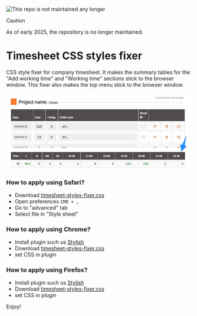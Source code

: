![This repo is not maintained any longer](https://img.shields.io/maintenance/no/2025.svg)

> [!CAUTION]
> As of early 2025, the repository is no longer maintained.

# Timesheet CSS styles fixer
CSS style fixer for company timesheet. It makes the summary tables for the "Add working time" and "Working time" sections stick to the browser window. This fixer also makes the top menu stick to the browser window.

![Timesheet style fixer](https://raw.githubusercontent.com/dominikhajduk/timesheet-style-fixer/master/timesheet.jpg "Summary table")

### How to apply using Safari?

- Download [timesheet-styles-fixer.css](https://github.com/dominikhajduk/timesheet-style-fixer/blob/master/timesheet-styles-fixer.css)
- Open preferences `CMD + ,`
- Go to "advanced" tab
- Select file in "Style sheet"

### How to apply using Chrome?
- Install plugin such us [Stylish](https://chrome.google.com/webstore/detail/stylish-custom-themes-for/fjnbnpbmkenffdnngjfgmeleoegfcffe)
- Download [timesheet-styles-fixer.css](https://github.com/dominikhajduk/timesheet-style-fixer/blob/master/timesheet-styles-fixer.css)
- set CSS in plugin

### How to apply using Firefox?
- Install plugin such us [Stylish](https://addons.mozilla.org/pl/firefox/addon/stylish/)
- Download [timesheet-styles-fixer.css](https://github.com/dominikhajduk/timesheet-style-fixer/blob/master/timesheet-styles-fixer.css)
- set CSS in plugin

Enjoy!
